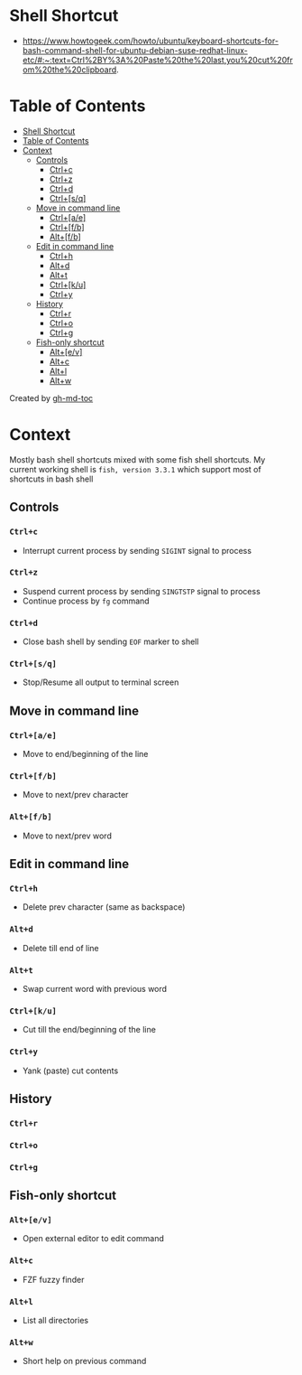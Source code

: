 # Shell Shortcut
- https://www.howtogeek.com/howto/ubuntu/keyboard-shortcuts-for-bash-command-shell-for-ubuntu-debian-suse-redhat-linux-etc/#:~:text=Ctrl%2BY%3A%20Paste%20the%20last,you%20cut%20from%20the%20clipboard.

Table of Contents
=================

* [Shell Shortcut](#shell-shortcut)
* [Table of Contents](#table-of-contents)
* [Context](#context)
   * [Controls](#controls)
      * [Ctrl+c](#ctrlc)
      * [Ctrl+z](#ctrlz)
      * [Ctrl+d](#ctrld)
      * [Ctrl+[s/q]](#ctrlsq)
   * [Move in command line](#move-in-command-line)
      * [Ctrl+[a/e]](#ctrlae)
      * [Ctrl+[f/b]](#ctrlfb)
      * [Alt+[f/b]](#altfb)
   * [Edit in command line](#edit-in-command-line)
      * [Ctrl+h](#ctrlh)
      * [Alt+d](#altd)
      * [Alt+t](#altt)
      * [Ctrl+[k/u]](#ctrlku)
      * [Ctrl+y](#ctrly)
   * [History](#history)
      * [Ctrl+r](#ctrlr)
      * [Ctrl+o](#ctrlo)
      * [Ctrl+g](#ctrlg)
   * [Fish-only shortcut](#fish-only-shortcut)
      * [Alt+[e/v]](#altev)
      * [Alt+c](#altc)
      * [Alt+l](#altl)
      * [Alt+w](#altw)

Created by [gh-md-toc](https://github.com/ekalinin/github-markdown-toc)

# Context
Mostly bash shell shortcuts mixed with some fish shell shortcuts.
My current working shell is `fish, version 3.3.1`
which support most of shortcuts in bash shell

## Controls

### `Ctrl+c`
- Interrupt current process by sending `SIGINT` signal to process

### `Ctrl+z`
- Suspend current process by sending `SINGTSTP` signal to process
- Continue process by `fg` command

### `Ctrl+d`
- Close bash shell by sending `EOF` marker to shell

### `Ctrl+[s/q]`
- Stop/Resume all output to terminal screen

## Move in command line

### `Ctrl+[a/e]`
- Move to end/beginning of the line

### `Ctrl+[f/b]`
- Move to next/prev character

### `Alt+[f/b]`
- Move to next/prev word

## Edit in command line

### `Ctrl+h`
- Delete prev character (same as backspace)

### `Alt+d`
- Delete till end of line

### `Alt+t`
- Swap current word with previous word

### `Ctrl+[k/u]`
- Cut till the end/beginning of the line

### `Ctrl+y`
- Yank (paste) cut contents

## History

### `Ctrl+r`
### `Ctrl+o`
### `Ctrl+g`

## Fish-only shortcut

### `Alt+[e/v]`
- Open external editor to edit command

### `Alt+c`
- FZF fuzzy finder

### `Alt+l`
- List all directories

### `Alt+w`
- Short help on previous command
